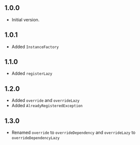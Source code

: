 ## 1.0.0

- Initial version.

## 1.0.1

- Added `InstanceFactory`

## 1.1.0

- Added `registerLazy`

## 1.2.0

- Added `override` and `overrideLazy`
- Added `AlreadyRegisteredException`

## 1.3.0

- Renamed `override` to `overrideDependency` and `overrideLazy` to `overrideDependencyLazy`
